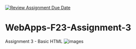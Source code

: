 [![Review Assignment Due Date](https://classroom.github.com/assets/deadline-readme-button-24ddc0f5d75046c5622901739e7c5dd533143b0c8e959d652212380cedb1ea36.svg)](https://classroom.github.com/a/q2-Q7VCy)
# WebApps-F23-Assignment-3
Assignment 3 - Basic HTML
![images](https://github.com/44-563-WebApps-F23/44563-webapps-f23-assignment3-MahithaVudutha/assets/143000682/90c921c6-f93a-41d7-aace-9b9151af4c3b)
